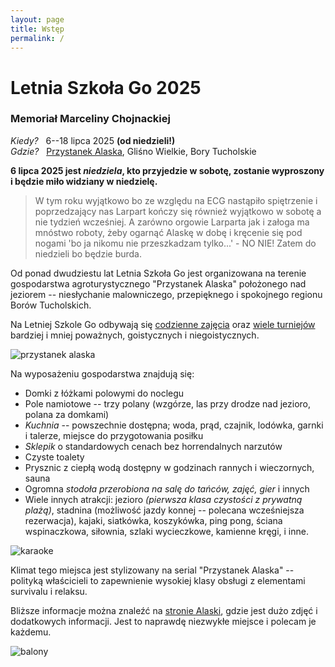 ```yaml
---
layout: page
title: Wstęp
permalink: /
---
```


# Letnia Szkoła Go 2025

### Memoriał Marceliny Chojnackiej

*Kiedy?* &nbsp; 6--18 lipca 2025 **(od niedzieli!)**  
*Gdzie?* &nbsp; [Przystanek Alaska](https://www.google.com/maps?q=glisno+wielkie+3,+lipnica), Gliśno Wielkie, Bory Tucholskie  

**6 lipca 2025 jest *niedziela*, kto przyjedzie w sobotę, zostanie wyproszony i będzie miło widziany w niedzielę.**

> W tym roku wyjątkowo bo ze względu na ECG nastąpiło spiętrzenie i poprzedzający nas Larpart kończy się również wyjątkowo w sobotę a nie tydzień wcześniej. A zarówno orgowie Larparta jak i załoga ma mnóstwo roboty, żeby ogarnąć Alaskę w dobę i kręcenie się pod nogami 'bo ja nikomu nie przeszkadzam tylko...' - NO NIE! Zatem do niedzieli bo będzie burda.

Od ponad dwudziestu lat Letnia Szkoła Go jest organizowana na terenie gospodarstwa agroturystycznego "Przystanek Alaska" położonego nad jeziorem -- niesłychanie malowniczego, przepięknego i spokojnego regionu Borów Tucholskich.

Na Letniej Szkole Go odbywają się [codzienne zajęcia](/co-gdzie) oraz [wiele turniejów](/turnieje) bardziej i mniej poważnych, goistycznych i niegoistycznych.

![przystanek alaska](/public/palaska2021.jpg)

Na wyposażeniu gospodarstwa znajdują się:

- Domki z łóżkami polowymi do noclegu
- Pole namiotowe -- trzy polany (wzgórze, las przy drodze nad jezioro, polana za domkami)
- *Kuchnia* -- powszechnie dostępna; woda, prąd, czajnik, lodówka, garnki i talerze, miejsce do przygotowania posiłku
- *Sklepik* o standardowych cenach bez horrendalnych narzutów
- Czyste toalety
- Prysznic z ciepłą wodą dostępny w godzinach rannych i wieczornych, sauna
- Ogromna *stodoła przerobiona na salę do tańców, zajęć, gier* i innych
- Wiele innych atrakcji: jezioro *(pierwsza klasa czystości z prywatną plażą)*, stadnina (możliwość jazdy konnej -- polecana wcześniejsza rezerwacja), kajaki, siatkówka, koszykówka, ping pong, ściana wspinaczkowa, siłownia, szlaki wycieczkowe, kamienne kręgi, i inne.

![karaoke](/public/karaoke.jpg)

Klimat tego miejsca jest stylizowany na serial "Przystanek Alaska" -- polityką właścicieli to zapewnienie wysokiej klasy obsługi z elementami survivalu i relaksu.

Bliższe informacje można znaleźć na [stronie Alaski](http://www.alaska.sundar.pl/), gdzie jest dużo zdjęć i dodatkowych informacji. Jest to naprawdę niezwykłe miejsce i polecam je każdemu.

![balony](/public/balony.jpg)
